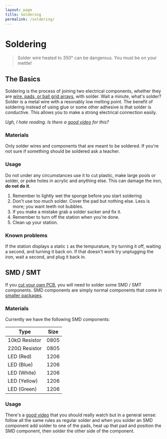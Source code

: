 ```yaml
---
layout: page
title: Soldering
permalink: /soldering/
---
```


# Soldering

> Solder wire heated to 350° can be dangerous. You must be on your mettle!

## The Basics

Soldering is the process of joining two electrical components, whether they are [wire, pads, or ball grid arrays](http://www.pcb.electrosoft-engineering.com/04-articles-custom-system-design-and-pcb/01-printed-circuit-board-concepts/printed-circuit-board-pcb-concepts.html), with solder. Wait a minute, what's solder? Solder is a metal wire with a resonably low melting point. The benefit of soldering instead of using glue or some other adhesive is that solder is conductive. This allows you to make a strong electrical connection easily.

*Ugh, I hate reading. Is there a [good video](http://www.youtube.com/watch?v=QKbJxytERvg) for this?*

### Materials

Only solder wires and components that are meant to be soldered. If you're not sure if something should be soldered ask a teacher.

### Usage

Do not under any circumstances use it to cut plastic, make large pools or solder, or poke holes in acrylic and anything else. This can damage the iron, **do not do it**.

1. Remember to lightly wet the sponge before you start soldering
2. Don't use too much solder. Cover the pad but nothing else. Less is more; you want teeth not bubbles.
3. If you make a mistake grab a solder sucker and fix it.
4. Remember to turn off the station when you're done.
5. Clean up your station.

### Known problems

If the station displays a static `1` as the tempurature, try turning it off, waiting a second, and turning it back on. If that doesn't work try unplugging the iron, wait a second, and plug it back in.

## SMD / SMT

If you [cut your own PCB](https://github.com/Tim-Jackins/pcb-machining), you will need to solder some SMD / SMT components. SMD components are simply normal components that come in [smaller packages](https://www.electronics-notes.com/articles/electronic_components/surface-mount-technology-smd-smt/packages.php).

### Materials

Currently we have the following SMD components:

| Type          | Size |
| ------------- |:----:|
| 10kΩ Resistor | 0805 |
| 220Ω Resistor | 0805 |
| LED (Red)     | 1206 |
| LED (Blue)    | 1206 |
| LED (White)   | 1206 |
| LED (Yellow)  | 1206 |
| LED (Green)   | 1206 |

### Usage

There's a [good video](https://www.youtube.com/watch?v=QzoPxvIM2qE) that you should really watch but in a general sense: follow all the same rules as regular solder and when you solder an SMD component add solder to one of the pads, heat up that pad and position the SMD component, then solder the other side of the component.
